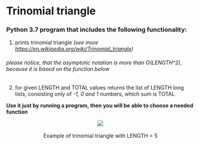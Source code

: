# Trinomial triangle 
### Python 3.7 program that includes the following functionality: <br>
1. prints trinomial triangle _(see more https://en.wikipedia.org/wiki/Trinomial_triangle)_ <br>
###### please notice, that the asymptotic notation is more than O(LENGTH^2), because it is based on the function below
2. for given LENGTH and TOTAL values returns the list of LENGTH long lists, consisting only of _-1, 0 and 1_ numbers, which sum is TOTAL

**Use it just by running a program, then you will be able to choose a needed function**

<p align="center">
          <img src="https://wikimedia.org/api/rest_v1/media/math/render/svg/cc502b2cecdfb28fa8674bd32b3f1097ce6451be">
          <br><br>
          Example of trinomial triangle with LENGTH = 5
</p>
